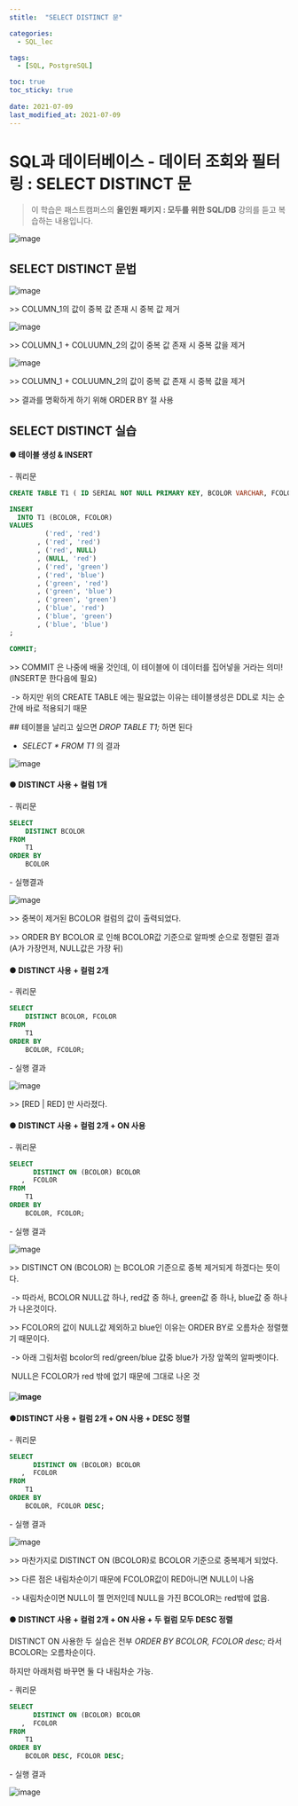 ```yaml
---
stitle:  "SELECT DISTINCT 문"

categories:
  - SQL_lec

tags:
  - [SQL, PostgreSQL]

toc: true
toc_sticky: true
 
date: 2021-07-09
last_modified_at: 2021-07-09
---
```


# SQL과 데이터베이스 - 데이터 조회와 필터링 : SELECT DISTINCT 문



> 이 학습은 패스트캠퍼스의 **올인원 패키지 : 모두를 위한 SQL/DB** 강의를 듣고 복습하는 내용입니다.

![image](https://user-images.githubusercontent.com/80219821/125051138-9eb52d00-e0dd-11eb-8e0e-ece8451ef42a.png)

 

## SELECT DISTINCT 문법

![image](https://user-images.githubusercontent.com/80219821/125051163-a4ab0e00-e0dd-11eb-8c9a-d8b084973e23.png)

\>> COLUMN_1의 값이 중복 값 존재 시 중복 값 제거

![image](https://user-images.githubusercontent.com/80219821/125051172-a83e9500-e0dd-11eb-9b3f-23847137afdd.png)

\>> COLUMN_1 + COLUUMN_2의 값이 중복 값 존재 시 중복 값을 제거

![image](https://user-images.githubusercontent.com/80219821/125051190-ac6ab280-e0dd-11eb-8fd9-1c42d8e1074f.png)

\>> COLUMN_1 + COLUUMN_2의 값이 중복 값 존재 시 중복 값을 제거

\>> 결과를 명확하게 하기 위해 ORDER BY 절 사용



## SELECT DISTINCT 실습

#### ● 테이블 생성 & INSERT

\- 쿼리문

```sql
CREATE TABLE T1 ( ID SERIAL NOT NULL PRIMARY KEY, BCOLOR VARCHAR, FCOLOR VARCHAR );

INSERT
  INTO T1 (BCOLOR, FCOLOR)
VALUES
         ('red', 'red')
       , ('red', 'red')
       , ('red', NULL)
       , (NULL, 'red')
       , ('red', 'green')
       , ('red', 'blue')
       , ('green', 'red')
       , ('green', 'blue')
       , ('green', 'green')
       , ('blue', 'red')
       , ('blue', 'green')
       , ('blue', 'blue')
;

COMMIT; 
```



\>> COMMIT 은 나중에 배울 것인데, 이 테이블에 이 데이터를 집어넣을 거라는 의미!(INSERT문 한다음에 필요)

​     -> 하지만 위의 CREATE TABLE 에는 필요없는 이유는 테이블생성은 DDL로 치는 순간에 바로 적용되기 때문

\## 테이블을 날리고 싶으면 *DROP TABLE T1;* 하면 된다



-  *SELECT \* FROM T1* 의 결과

![image](https://user-images.githubusercontent.com/80219821/125051206-b096d000-e0dd-11eb-9afb-b6d4a5177be9.png)



#### ● DISTINCT 사용 + 컬럼 1개



\- 쿼리문

```sql
SELECT
    DISTINCT BCOLOR
FROM
    T1
ORDER BY
    BCOLOR
```



\- 실행결과

![image](https://user-images.githubusercontent.com/80219821/125051625-18e5b180-e0de-11eb-8e02-e6e9ec0421e3.png)

\>> 중복이 제거된 BCOLOR 컬럼의 값이 출력되었다.

\>> ORDER BY BCOLOR 로 인해 BCOLOR값 기준으로 알파벳 순으로 정렬된 결과 (A가 가장먼저, NULL값은 가장 뒤)



#### ● DISTINCT 사용 + 컬럼 2개



\- 쿼리문

```sql
SELECT
    DISTINCT BCOLOR, FCOLOR
FROM
    T1
ORDER BY
    BCOLOR, FCOLOR;
```

\- 실행 결과

![image](https://user-images.githubusercontent.com/80219821/125051636-1b480b80-e0de-11eb-81a6-73668c759239.png)

\>> [RED | RED] 만 사라졌다.



#### ● DISTINCT 사용 + 컬럼 2개 + ON 사용



\- 쿼리문

```sql
SELECT
      DISTINCT ON (BCOLOR) BCOLOR
   ,  FCOLOR
FROM
    T1
ORDER BY
    BCOLOR, FCOLOR;
```

\- 실행 결과

![image](https://user-images.githubusercontent.com/80219821/125051646-1d11cf00-e0de-11eb-941d-7c0405986e0f.png)

\>> DISTINCT ON (BCOLOR) 는 BCOLOR 기준으로 중복 제거되게 하겠다는 뜻이다.

​     -> 따라서, BCOLOR NULL값 하나, red값 중 하나, green값 중 하나, blue값 중 하나가 나온것이다.

\>> FCOLOR의 값이 NULL값 제외하고 blue인 이유는 ORDER BY로 오름차순 정렬했기 때문이다.

​     -> 아래 그림처럼 bcolor의 red/green/blue 값중 blue가 가장 앞쪽의 알파벳이다.

​          NULL은 FCOLOR가 red 밖에 없기 때문에 그대로 나온 것

#### ![image](https://user-images.githubusercontent.com/80219821/125051652-1edb9280-e0de-11eb-8ca7-07165f2ab4bd.png)

#### ●DISTINCT 사용 + 컬럼 2개 + ON 사용 + DESC 정렬



\- 쿼리문

```sql
SELECT
      DISTINCT ON (BCOLOR) BCOLOR
   ,  FCOLOR
FROM
    T1
ORDER BY
    BCOLOR, FCOLOR DESC;
```

\- 실행 결과

![image](https://user-images.githubusercontent.com/80219821/125051655-213dec80-e0de-11eb-8f2d-a3faec72b988.png)

\>> 마찬가지로 DISTINCT ON (BCOLOR)로 BCOLOR 기준으로 중복제거 되었다.

\>> 다른 점은 내림차순이기 때문에 FCOLOR값이 RED아니면 NULL이 나옴

​      -> 내림차순이면 NULL이 젤 먼저인데 NULL을 가진 BCOLOR는 red밖에 없음.



#### ● DISTINCT 사용 + 컬럼 2개 + ON 사용 + 두 컬럼 모두 DESC 정렬

DISTINCT ON 사용한 두 실습은 전부 *ORDER BY BCOLOR, FCOLOR desc;* 라서 BCOLOR는 오름차순이다.

하지만 아래처럼 바꾸면 둘 다 내림차순 가능.



\- 쿼리문

```sql
SELECT
      DISTINCT ON (BCOLOR) BCOLOR
   ,  FCOLOR
FROM
    T1
ORDER BY
    BCOLOR DESC, FCOLOR DESC;
```

\- 실행 결과

![image](https://user-images.githubusercontent.com/80219821/125051663-2307b000-e0de-11eb-97ef-6be1d6219abe.png)

